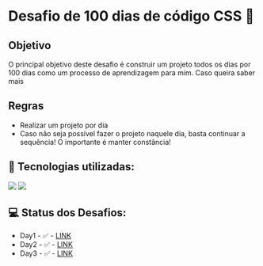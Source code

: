 # Desafio de 100 dias de código CSS 🚀

## Objetivo

O principal objetivo deste desafio é construir um projeto todos os dias por 100 dias  como um processo de aprendizagem para mim. Caso queira saber mais 

## Regras
* Realizar um projeto por dia
* Caso não seja possível fazer o projeto naquele dia, basta continuar a sequência! O importante é manter constância!



## 🧠 Tecnologias utilizadas:

<div>
    <img src="https://img.shields.io/badge/HTML5-E34F26?style=for-the-badge&logo=html5&logoColor=white" />
    <img src="https://img.shields.io/badge/CSS3-1572B6?style=for-the-badge&logo=css3&logoColor=white" />
  
</div>

## 💻 Status dos Desafios:

*  Day1 - ✅ - <a href="https://github.com/C4ioD/desafio-100dayscss/tree/main/Day%20%231">LINK</a>
*  Day2 - ✅ - <a href="https://github.com/C4ioD/desafio-100dayscss/tree/main/Day%20%232">LINK</a>
*  Day3 - ✅ - <a href="https://github.com/C4ioD/desafio-100dayscss/tree/main/Day%20%233">LINK</a>


